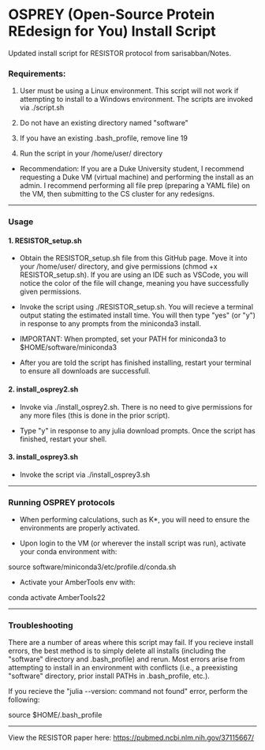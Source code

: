 # OSPREY (Open-Source Protein REdesign for You) Install Script
Updated install script for RESISTOR protocol from sarisabban/Notes.

### Requirements:
1. User must be using a Linux environment. This script will not work if attempting to install to a Windows environment. The scripts are invoked via ./script.sh

2. Do not have an existing directory named "software"

3. If you have an existing .bash_profile, remove line 19

4. Run the script in your /home/user/ directory 

- Recommendation: If you are a Duke University student, I recommend requesting a Duke VM (virtual machine) and performing the install as an admin. I recommend performing all file prep (preparing a YAML file) on the VM, then submitting to the CS cluster for any redesigns. 

***

### Usage

#### 1. RESISTOR_setup.sh

- Obtain the RESISTOR_setup.sh file from this GitHub page. Move it into your /home/user/ directory, and give permissions (chmod +x RESISTOR_setup.sh). If you are using an IDE such as VSCode, you will notice the color of the file will change, meaning you have successfully given permissions.

- Invoke the script using ./RESISTOR_setup.sh. You will recieve a terminal output stating the estimated install time. You will then type "yes" (or "y") in response to any prompts from the miniconda3 install.

- IMPORTANT: When prompted, set your PATH for miniconda3 to $HOME/software/miniconda3

- After you are told the script has finished installing, restart your terminal to ensure all downloads are successfull.

#### 2. install_osprey2.sh
- Invoke via ./install_osprey2.sh. There is no need to give permissions for any more files (this is done in the prior script).

- Type "y" in response to any julia download prompts. Once the script has finished, restart your shell.

#### 3. install_osprey3.sh
- Invoke the script via ./install_osprey3.sh

***

### Running OSPREY protocols
- When performing calculations, such as K*, you will need to ensure the environments are properly activated.

- Upon login to the VM (or wherever the install script was run), activate your conda environment with:

source software/miniconda3/etc/profile.d/conda.sh

- Activate your AmberTools env with:

conda activate AmberTools22

***

### Troubleshooting

There are a number of areas where this script may fail. If you recieve install errors, the best method is to simply delete all installs (including the "software" directory and .bash_profile) and rerun. Most errors arise from attempting to install in an environment with conflicts (i.e., a preexisting "software" directory, prior install PATHs in .bash_profile, etc.).

If you recieve the "julia --version: command not found" error, perform the following:

source $HOME/.bash_profile

***

View the RESISTOR paper here: https://pubmed.ncbi.nlm.nih.gov/37115667/

